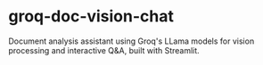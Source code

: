 # groq-doc-vision-chat
Document analysis assistant using Groq's LLama models for vision processing and interactive Q&amp;A, built with Streamlit.
